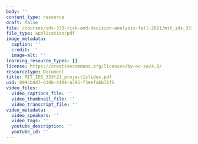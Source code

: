 ```yaml
---
body: ''
content_type: resource
draft: false
file: /courses/ids-333-risk-and-decision-analysis-fall-2021/mit_ids_333f21_project1slides3.pdf
file_type: application/pdf
image_metadata:
  caption: ''
  credit: ''
  image-alt: ''
learning_resource_types: []
license: https://creativecommons.org/licenses/by-nc-sa/4.0/
resourcetype: Document
title: MIT_IDS_333f21_project1slides.pdf
uid: 899cb4d7-d34b-4404-a795-f3eefabb71f5
video_files:
  video_captions_file: ''
  video_thumbnail_file: ''
  video_transcript_file: ''
video_metadata:
  video_speakers: ''
  video_tags: ''
  youtube_description: ''
  youtube_id: ''
---
```

